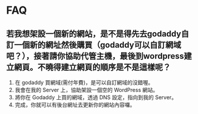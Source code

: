 # FAQ

## 若我想架設一個新的網站，是不是得先去godaddy自訂一個新的網址然後購買（godaddy可以自訂網域吧？），接著請你協助代管主機，最後到wordpress建立網頁。不曉得建立網頁的順序是不是這樣呢？

1. 在 godaddy 買網域\(需付年費\)，是可以自訂網域的沒錯喔。
2. 我會在我的 Server 上，協助架設一個空的 WordPress 網站。
3. 將你在 Godaddy 上買的網域，透過 DNS 設定，指向到我的 Server。
4. 完成，你就可以有後台網址去更新你的網站內容囉。

